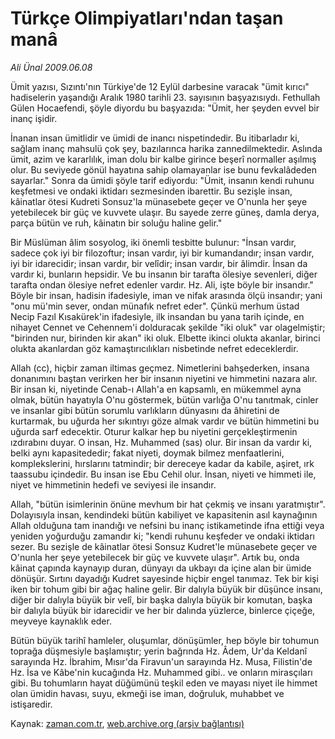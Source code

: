 # Türkçe Olimpiyatları'ndan taşan manâ

*Ali Ünal 2009.06.08*

<tr><td class="metin" colspan="2" style="padding-top: 20px; padding-left: 5px; padding-right: 10px;">Ümit yazısı, Sızıntı'nın Türkiye'de 12 Eylül darbesine varacak "ümit kırıcı" hadiselerin yaşandığı Aralık 1980 tarihli 23. sayısının başyazısıydı. Fethullah Gülen Hocaefendi, şöyle diyordu bu başyazıda: "Ümit, her şeyden evvel bir inanç işidir.</td></tr><tr><td class="metin" colspan="2" style="padding-top: 20px; padding-left: 5px; padding-right: 10px;"><p>İnanan insan ümitlidir ve ümidi de inancı nispetindedir. Bu itibarladır ki, sağlam inanç mahsulü çok şey, bazılarınca harika zannedilmektedir. Aslında ümit, azim ve kararlılık, iman dolu bir kalbe girince beşerî normaller aşılmış olur. Bu seviyede gönül hayatına sahip olamayanlar ise bunu fevkalâdeden sayarlar." Sonra da ümidi şöyle tarif ediyordu: "Ümit, insanın kendi ruhunu keşfetmesi ve ondaki iktidarı sezmesinden ibarettir. Bu sezişle insan, kâinatlar ötesi Kudreti Sonsuz'la münasebete geçer ve O'nunla her şeye yetebilecek bir güç ve kuvvete ulaşır. Bu sayede zerre güneş, damla derya, parça bütün ve ruh, kâinatın bir soluğu haline gelir."
<p> Bir Müslüman âlim sosyolog, iki önemli tesbitte bulunur: "İnsan vardır, sadece çok iyi bir filozoftur; insan vardır, iyi bir kumandandır; insan vardır, iyi bir idarecidir; insan vardır, bir velîdir; insan vardır, bir âlimdir. İnsan da vardır ki, bunların hepsidir. Ve bu insanın bir tarafta ölesiye sevenleri, diğer tarafta ondan ölesiye nefret edenler vardır. Hz. Ali, işte böyle bir insandır." Böyle bir insan, hadisin ifadesiyle, iman ve nifak arasında ölçü insandır; yani "onu mü'min sever, ondan münafık nefret eder". Çünkü merhum üstad Necip Fazıl Kısakürek'in ifadesiyle, ilk insandan bu yana tarih içinde, en nihayet Cennet ve Cehennem'i dolduracak şekilde "iki oluk" var olagelmiştir; "birinden nur, birinden kir akan" iki oluk. Elbette ikinci olukta akanlar, birinci olukta akanlardan göz kamaştırıcılıkları nisbetinde nefret edeceklerdir.
<p> Allah (cc), hiçbir zaman iltimas geçmez. Nimetlerini bahşederken, insana donanımını baştan verirken her bir insanın niyetini ve himmetini nazara alır. Bir insan ki, niyetinde Cenab-ı Allah'a en kapsamlı, en mükemmel ayna olmak, bütün hayatıyla O'nu göstermek, bütün varlığa O'nu tanıtmak, cinler ve insanlar gibi bütün sorumlu varlıkların dünyasını da âhiretini de kurtarmak, bu uğurda her sıkıntıyı göze almak vardır ve bütün himmetini bu uğurda sarf edecektir. Oturur kalkar hep bu niyetini gerçekleştirmenin ızdırabını duyar. O insan, Hz. Muhammed (sas) olur. Bir insan da vardır ki, belki aynı kapasitededir; fakat niyeti, doymak bilmez menfaatlerini, komplekslerini, hırslarını tatmindir; bir dereceye kadar da kabile, aşiret, ırk taassubu içindedir. Bu insan ise Ebu Cehil olur. İnsan, niyeti ve himmeti ile, niyet ve himmetinin hedefi ve seviyesi ile insandır.
<p> Allah, "bütün isimlerinin önüne mevhum bir hat çekmiş ve insanı yaratmıştır". Dolayısıyla insan, kendindeki bütün kabiliyet ve kapasitenin asıl kaynağının Allah olduğuna tam inandığı ve nefsini bu inanç istikametinde ifna ettiği veya yeniden yoğurduğu zamandır ki; "kendi ruhunu keşfeder ve ondaki iktidarı sezer. Bu sezişle de kâinatlar ötesi Sonsuz Kudret'le münasebete geçer ve O'nunla her şeye yetebilecek bir güç ve kuvvete ulaşır". Artık bu, onda kâinat çapında kaynayıp duran, dünyayı da ukbayı da içine alan bir ümide dönüşür. Sırtını dayadığı Kudret sayesinde hiçbir engel tanımaz. Tek bir kişi iken bir tohum gibi bir ağaç haline gelir. Bir dalıyla büyük bir düşünce insanı, diğer bir dalıyla büyük bir velî, bir başka dalıyla büyük bir komutan, başka bir dalıyla büyük bir idarecidir ve her bir dalında yüzlerce, binlerce çiçeğe, meyveye kaynaklık eder.
<p> Bütün büyük tarihî hamleler, oluşumlar, dönüşümler, hep böyle bir tohumun toprağa düşmesiyle başlamıştır; yerin bağrında Hz. Âdem, Ur'da Keldanî sarayında Hz. İbrahim, Mısır'da Firavun'un sarayında Hz. Musa, Filistin'de Hz. İsa ve Kâbe'nin kucağında Hz. Muhammed gibi.. ve onların mirasçıları gibi. Bu tohumların hayat düğümünü teşkil eden ve mayası niyet ile himmet olan ümidin havası, suyu, ekmeği ise iman, doğruluk, muhabbet ve istişaredir. <br/></p></p></p></p></p></td></tr>

Kaynak: [zaman.com.tr](http://zaman.com.tr/yazar.do?yazino=856453), [web.archive.org (arşiv bağlantısı)](http://web.archive.org/web/20090619122113/http://www.zaman.com.tr:80/yazar.do?yazino=856453)
